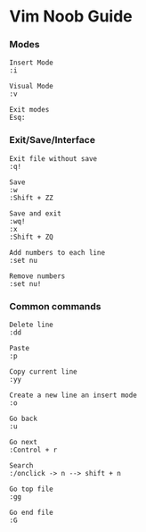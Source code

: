 # Vim Noob Guide

### Modes

```
Insert Mode
:i

Visual Mode
:v

Exit modes
Esq:

```

### Exit/Save/Interface

```
Exit file without save
:q!

Save
:w
:Shift + ZZ

Save and exit
:wq!
:x
:Shift + ZQ

Add numbers to each line
:set nu

Remove numbers
:set nu!
```

### Common commands

```
Delete line
:dd

Paste
:p

Copy current line
:yy

Create a new line an insert mode
:o

Go back
:u

Go next
:Control + r

Search
:/onclick -> n --> shift + n

Go top file
:gg

Go end file
:G
```

